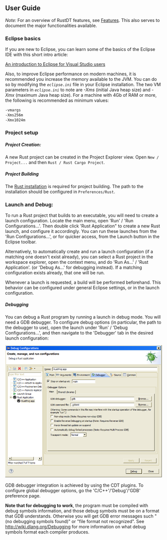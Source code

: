 ## User Guide

*Note:* For an overview of RustDT features, see [Features](Features.md#ddt-features). This also serves to document 
the major functionalities available.

### Eclipse basics

If you are new to Eclipse, you can learn some of the basics of the Eclipse IDE with this short intro article: 

[An introduction to Eclipse for Visual Studio users
](http://www.ibm.com/developerworks/opensource/library/os-eclipse-visualstudio/)

Also, to improve Eclipse performance on modern machines, it is recommended you increase the memory available to 
the JVM. You can do so by modifying the _`eclipse.ini`_ file in your Eclipse installation. The two VM parameters 
in _`eclipse.ini`_ to note are _-Xms_ (initial Java heap size) and _-Xmx_ (maximum Java heap size). For a machine
with 4Gb of RAM or more, the following is recommended as minimum values:

```
-vmargs
-Xms256m
-Xmx1024m
```

### Project setup

##### Project Creation:
A new Rust project can be created in the Project Explorer view. Open `New / Project...` and then `Rust / Rust Cargo Project`.

##### Project Building

The [Rust installation](http://www.rust-lang.org/install.html) is required for project building. The path to the installation should be configured in `Preferences/Rust`.  

### Launch and Debug:
To run a Rust project that builds to an executable, you will need to create a launch configuration. Locate the main menu, open 'Run' / 'Run Configurations...'. Then double click 'Rust Application" to create a new Rust launch, and configure it accordingly. You can run these launches from the 'Run Configurations...', or for quicker access, from the Launch button in the Eclipse toolbar.

Alternatively, to automatically create and run a launch configuration (if a matching one doesn't exist already), you can select a Rust project in the workspace explorer, open the context menu, and do 'Run As...' / 'Rust Application'. (or 'Debug As...' for debugging instead). If a matching configuration exists already, that one will be run.

Whenever a launch is requested, a build will be performed beforehand. This behavior can be configured under general Eclipse settings, or in the launch configuration.

##### Debugging
You can debug a Rust program by running a launch in debug mode. You will need a GDB debugger. To configure debug options (in particular, the path to the debugger to use), open the launch under 'Run' / 'Debug Configurations...', and then navigate to the 'Debugger' tab in the desired launch configuration:

<div align="center">
<a><img src="screenshots/UserGuide_DebuggerLaunchConfiguration.png" /><a/> 
</div>

GDB debugger integration is achieved by using the CDT plugins. To configure global debugger options, go the 'C/C++'/'Debug'/'GDB' preference page.

**Note that for debugging to work**, the program must be compiled with debug symbols information, and those debug symbols must be on a format that GDB understands. Otherwise you will get GDB error messages such "(no debugging symbols found)" or "file format not recognized". See http://wiki.dlang.org/Debugging for more information on what debug symbols format each compiler produces.
